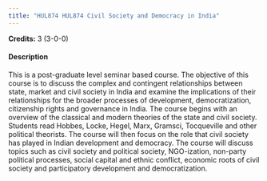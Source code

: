 ```yaml
---
title: "HUL874 HUL874 Civil Society and Democracy in India"
---
```

**Credits:** 3 (3-0-0)

#### Description
This is a post-graduate level seminar based course. The objective of this course is to discuss the complex and contingent relationships between state, market and civil society in India and examine the implications of their relationships for the broader processes of development, democratization, citizenship rights and governance in India. The course begins with an overview of the classical and modern theories of the state and civil society. Students read Hobbes, Locke, Hegel, Marx, Gramsci, Tocqueville and other political theorists. The course will then focus on the role that civil society has played in Indian development and democracy. The course will discuss topics such as civil society and political society, NGO-ization, non-party political processes, social capital and ethnic conflict, economic roots of civil society and participatory development and democratization.